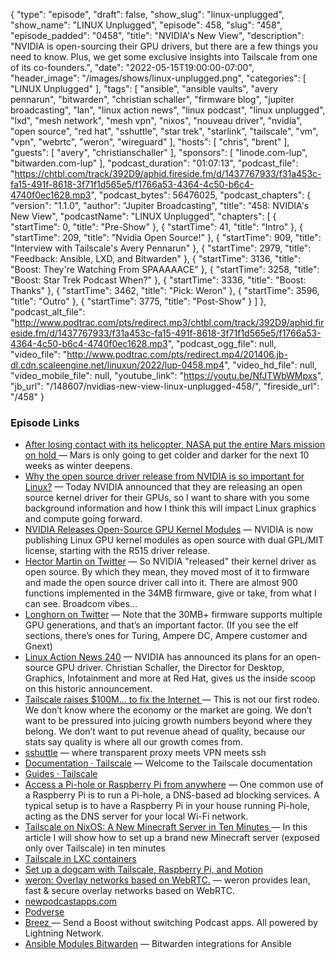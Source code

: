 {
  "type": "episode",
  "draft": false,
  "show_slug": "linux-unplugged",
  "show_name": "LINUX Unplugged",
  "episode": 458,
  "slug": "458",
  "episode_padded": "0458",
  "title": "NVIDIA's New View",
  "description": "NVIDIA is open-sourcing their GPU drivers, but there are a few things you need to know. Plus, we get some exclusive insights into Tailscale from one of its co-founders.",
  "date": "2022-05-15T19:00:00-07:00",
  "header_image": "/images/shows/linux-unplugged.png",
  "categories": [
    "LINUX Unplugged"
  ],
  "tags": [
    "ansible",
    "ansible vaults",
    "avery pennarun",
    "bitwarden",
    "christian schaller",
    "firmware blog",
    "jupiter broadcasting",
    "lan",
    "linux action news",
    "linux podcast",
    "linux unplugged",
    "lxd",
    "mesh network",
    "mesh vpn",
    "nixos",
    "nouveau driver",
    "nvidia",
    "open source",
    "red hat",
    "sshuttle",
    "star trek",
    "starlink",
    "tailscale",
    "vm",
    "vpn",
    "webrtc",
    "weron",
    "wireguard"
  ],
  "hosts": [
    "chris",
    "brent"
  ],
  "guests": [
    "avery",
    "christianschaller"
  ],
  "sponsors": [
    "linode.com-lup",
    "bitwarden.com-lup"
  ],
  "podcast_duration": "01:07:13",
  "podcast_file": "https://chtbl.com/track/392D9/aphid.fireside.fm/d/1437767933/f31a453c-fa15-491f-8618-3f71f1d565e5/f1766a53-4364-4c50-b6c4-4740f0ec1628.mp3",
  "podcast_bytes": 56476025,
  "podcast_chapters": {
    "version": "1.1.0",
    "author": "Jupiter Broadcasting",
    "title": "458: NVIDIA's New View",
    "podcastName": "LINUX Unplugged",
    "chapters": [
      {
        "startTime": 0,
        "title": "Pre-Show"
      },
      {
        "startTime": 41,
        "title": "Intro"
      },
      {
        "startTime": 209,
        "title": "Nvidia Open Source!"
      },
      {
        "startTime": 909,
        "title": "Interview with Tailscale's Avery Pennarun"
      },
      {
        "startTime": 2979,
        "title": "Feedback: Ansible, LXD, and Bitwarden"
      },
      {
        "startTime": 3136,
        "title": "Boost: They're Watching From SPAAAAACE"
      },
      {
        "startTime": 3258,
        "title": "Boost: Star Trek Podcast When?"
      },
      {
        "startTime": 3336,
        "title": "Boost: Thanks"
      },
      {
        "startTime": 3462,
        "title": "Pick: Weron"
      },
      {
        "startTime": 3596,
        "title": "Outro"
      },
      {
        "startTime": 3775,
        "title": "Post-Show"
      }
    ]
  },
  "podcast_alt_file": "http://www.podtrac.com/pts/redirect.mp3/chtbl.com/track/392D9/aphid.fireside.fm/d/1437767933/f31a453c-fa15-491f-8618-3f71f1d565e5/f1766a53-4364-4c50-b6c4-4740f0ec1628.mp3",
  "podcast_ogg_file": null,
  "video_file": "http://www.podtrac.com/pts/redirect.mp4/201406.jb-dl.cdn.scaleengine.net/linuxun/2022/lup-0458.mp4",
  "video_hd_file": null,
  "video_mobile_file": null,
  "youtube_link": "https://youtu.be/NfJTWbWMpxs",
  "jb_url": "/148607/nvidias-new-view-linux-unplugged-458/",
  "fireside_url": "/458"
}


### Episode Links

  * [After losing contact with its helicopter, NASA put the entire Mars mission on hold ](https://arstechnica.com/science/2022/05/after-an-amazing-run-on-mars-nasas-helicopter-faces-a-long-dark-winter/ "After losing contact with its helicopter, NASA put the entire Mars mission on hold ") — Mars is only going to get colder and darker for the next 10 weeks as winter deepens. 
  * [Why the open source driver release from NVIDIA is so important for Linux?](https://blogs.gnome.org/uraeus/2022/05/11/why-is-the-open-source-driver-release-from-nvidia-so-important-for-linux/ "Why the open source driver release from NVIDIA is so important for Linux?") — Today NVIDIA announced that they are releasing an open source kernel driver for their GPUs, so I want to share with you some background information and how I think this will impact Linux graphics and compute going forward.
  * [NVIDIA Releases Open-Source GPU Kernel Modules](https://developer.nvidia.com/blog/nvidia-releases-open-source-gpu-kernel-modules/ "NVIDIA Releases Open-Source GPU Kernel Modules") — NVIDIA is now publishing Linux GPU kernel modules as open source with dual GPL/MIT license, starting with the R515 driver release.
  * [Hector Martin on Twitter](https://twitter.com/marcan42/status/1524615058688724992 "Hector Martin on Twitter") — So NVIDIA "released" their kernel driver as open source. By which they mean, they moved most of it to firmware and made the open source driver call into it. There are almost 900 functions implemented in the 34MB firmware, give or take, from what I can see. Broadcom vibes...
  * [Longhorn on Twitter](https://twitter.com/never_released/status/1524619508694007810 "Longhorn on Twitter") — Note that the 30MB+ firmware supports multiple GPU generations, and that’s an important factor. (If you see the elf sections, there’s ones for Turing, Ampere DC, Ampere customer and Gnext)
  * [Linux Action News 240](https://linuxactionnews.com/240 "Linux Action News 240") — NVIDIA has announced its plans for an open-source GPU driver. Christian Schaller, the Director for Desktop, Graphics, Infotainment and more at Red Hat, gives us the inside scoop on this historic announcement.
  * [Tailscale raises $100M… to fix the Internet ](https://tailscale.com/blog/series-b/ "Tailscale raises $100M… to fix the Internet ") — This is not our first rodeo. We don’t know where the economy or the market are going. We don’t want to be pressured into juicing growth numbers beyond where they belong. We don’t want to put revenue ahead of quality, because our stats say quality is where all our growth comes from. 
  * [sshuttle](https://github.com/sshuttle/sshuttle "sshuttle") — where transparent proxy meets VPN meets ssh
  * [Documentation · Tailscale](https://tailscale.com/kb/ "Documentation · Tailscale") — Welcome to the Tailscale documentation
  * [Guides · Tailscale](https://tailscale.com/kb/guides/ "Guides · Tailscale")
  * [Access a Pi-hole or Raspberry Pi from anywhere](https://tailscale.com/kb/1114/pi-hole/ "Access a Pi-hole or Raspberry Pi from anywhere") — One common use of a Raspberry Pi is to run a Pi-hole, a DNS-based ad blocking services. A typical setup is to have a Raspberry Pi in your house running Pi-hole, acting as the DNS server for your local Wi-Fi network.
  * [Tailscale on NixOS: A New Minecraft Server in Ten Minutes ](https://tailscale.com/kb/1096/nixos-minecraft/ "Tailscale on NixOS: A New Minecraft Server in Ten Minutes ") — In this article I will show how to set up a brand new Minecraft server (exposed only over Tailscale) in ten minutes
  * [Tailscale in LXC containers ](https://tailscale.com/kb/1130/lxc-unprivileged/ "Tailscale in LXC containers ")
  * [Set up a dogcam with Tailscale, Raspberry Pi, and Motion ](https://tailscale.com/kb/1076/dogcam/ "Set up a dogcam with Tailscale, Raspberry Pi, and Motion ")
  * [weron: Overlay networks based on WebRTC.](https://github.com/pojntfx/weron "weron: Overlay networks based on WebRTC.") — weron provides lean, fast & secure overlay networks based on WebRTC.
  * [newpodcastapps.com](https://podcastindex.org/apps?appTypes=app&elements=Chapters%2CValue "newpodcastapps.com")
  * [Podverse](https://podverse.fm/ "Podverse")
  * [Breez ](https://breez.technology/ "Breez ") — Send a Boost without switching Podcast apps. All powered by Lightning Network.
  * [Ansible Modules Bitwarden](https://github.com/c0sco/ansible-modules-bitwarden "Ansible Modules Bitwarden") — Bitwarden integrations for Ansible


